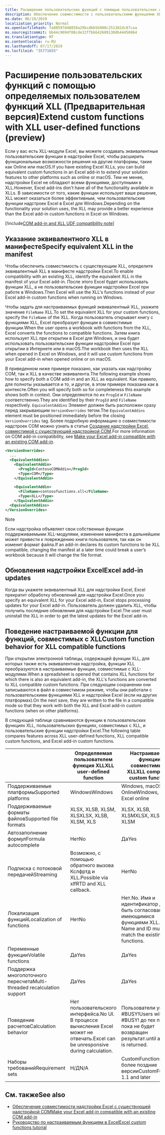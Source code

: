 ```yaml
---
title: Расширение пользовательских функций с помощью пользовательских функций XLL
description: Обеспечение совместимости с пользовательскими функциями XLL в Excel, которые имеют эквивалентные функциональные возможности для пользовательских функций (Предварительная версия)
ms.date: 06/19/2019
localization_priority: Normal
ms.openlocfilehash: fa80597d48859a29bcdbb5b900c251382dc87caa
ms.sourcegitcommit: bb44c9694f88cde32ffbb642689130db44456964
ms.translationtype: MT
ms.contentlocale: ru-RU
ms.lasthandoff: 07/17/2019
ms.locfileid: "35771655"
---
```

# <a name="extend-custom-functions-with-xll-user-defined-functions-preview"></a><span data-ttu-id="527b0-103">Расширение пользовательских функций с помощью определяемых пользователем функций XLL (Предварительная версия)</span><span class="sxs-lookup"><span data-stu-id="527b0-103">Extend custom functions with XLL user-defined functions (preview)</span></span>

<span data-ttu-id="527b0-104">Если у вас есть XLL-модули Excel, вы можете создавать эквивалентные пользовательские функции в надстройке Excel, чтобы расширить функциональные возможности решения на другие платформы, такие как Online или macOS.</span><span class="sxs-lookup"><span data-stu-id="527b0-104">If you have existing Excel XLLs, you can build equivalent custom functions in an Excel add-in to extend your solution features to other platforms such as online or macOS.</span></span> <span data-ttu-id="527b0-105">Тем не менее, надстройки Excel не обладают всеми функциями, доступными в XLL.</span><span class="sxs-lookup"><span data-stu-id="527b0-105">However, Excel add-ins don't have all of the functionality available in XLLs.</span></span> <span data-ttu-id="527b0-106">В зависимости от того, какие функции использует ваше решение, XLL может оказаться более эффективным, чем пользовательские функции надстроек Excel в Excel для Windows.</span><span class="sxs-lookup"><span data-stu-id="527b0-106">Depending on the functionality your solution uses, the XLL may provide a better experience than the Excel add-in custom functions in Excel on Windows.</span></span>

[!include[COM add-in and XLL UDF compatibility note](../includes/xll-compatibility-note.md)]

## <a name="specify-equivalent-xll-in-the-manifest"></a><span data-ttu-id="527b0-107">Указание эквивалентного XLL в манифесте</span><span class="sxs-lookup"><span data-stu-id="527b0-107">Specify equivalent XLL in the manifest</span></span>

<span data-ttu-id="527b0-108">Чтобы обеспечить совместимость с существующим XLL, определите эквивалентный XLL в манифесте надстройки Excel.</span><span class="sxs-lookup"><span data-stu-id="527b0-108">To enable compatibility with an existing XLL, identify the equivalent XLL in the manifest of your Excel add-in.</span></span> <span data-ttu-id="527b0-109">После этого Excel будет использовать функции XLL, а не пользовательские функции надстройки Excel при работе в Windows.</span><span class="sxs-lookup"><span data-stu-id="527b0-109">Then Excel will use the XLL's functions instead of your Excel add-in custom functions when running on Windows.</span></span>

<span data-ttu-id="527b0-110">Чтобы задать для настраиваемых функций эквивалентный XLL, укажите значение `FileName` XLL.</span><span class="sxs-lookup"><span data-stu-id="527b0-110">To set the equivalent XLL for your custom functions, specify the `FileName` of the XLL.</span></span> <span data-ttu-id="527b0-111">Когда пользователь открывает книгу с функциями XLL, Excel преобразует функции в совместимые функции.</span><span class="sxs-lookup"><span data-stu-id="527b0-111">When the user opens a workbook with functions from the XLL, Excel converts the functions to compatible functions.</span></span> <span data-ttu-id="527b0-112">Затем книга использует XLL при открытии в Excel для Windows, и она будет использовать пользовательские функции надстройки Excel при открытии в Интернете или в macOS.</span><span class="sxs-lookup"><span data-stu-id="527b0-112">The workbook then uses the XLL when opened in Excel on Windows, and it will use custom functions from your Excel add-in when opened online or on macOS.</span></span>

<span data-ttu-id="527b0-113">В приведенном ниже примере показано, как указать как надстройку COM, так и XLL в качестве эквивалента.</span><span class="sxs-lookup"><span data-stu-id="527b0-113">The following example shows how to specify both a COM add-in and an XLL as equivalent.</span></span> <span data-ttu-id="527b0-114">Как правило, для полноты указывается и то, и другое, в этом примере показана как в контексте.</span><span class="sxs-lookup"><span data-stu-id="527b0-114">Often you will specify both so for completeness this example shows both in context.</span></span> <span data-ttu-id="527b0-115">Они определяются по их `ProgId` и `FileName` соответственно.</span><span class="sxs-lookup"><span data-stu-id="527b0-115">They are identified by their `ProgId` and `FileName` respectively.</span></span> <span data-ttu-id="527b0-116">`EquivalentAddins` Элемент должен быть расположен сразу перед закрывающим `VersionOverrides` тегом.</span><span class="sxs-lookup"><span data-stu-id="527b0-116">The `EquivalentAddins` element must be positioned immediately before the closing `VersionOverrides` tag.</span></span> <span data-ttu-id="527b0-117">Более подробную информацию о совместимости надстроек COM можно узнать в статье [Создание надстройки Excel, совместимой с существующей надстройкой COM](../develop/make-office-add-in-compatible-with-existing-com-add-in.md).</span><span class="sxs-lookup"><span data-stu-id="527b0-117">For more information on COM add-in compatibility, see [Make your Excel add-in compatible with an existing COM add-in](../develop/make-office-add-in-compatible-with-existing-com-add-in.md).</span></span>

```xml
<VersionOverrides>
  ...
  <EquivalentAddins>
    <EquivalentAddin>
      <ProgId>ContosoCOMAddin</ProgId>
      <Type>COM</Type>
    </EquivalentAddin>

    <EquivalentAddin>
      <FileName>contosofunctions.xll</FileName>
      <Type>XLL</Type>
    </EquivalentAddin>
  <EquivalentAddins>
</VersionOverrides>
```

> [!NOTE]
> <span data-ttu-id="527b0-118">Если надстройка объявляет свои собственные функции поддерживаемыми XLL-модулями, изменение манифеста в дальнейшем может привести к повреждению книги пользователя, так как он изменит формат файла.</span><span class="sxs-lookup"><span data-stu-id="527b0-118">If an add-in declares its custom functions to be XLL compatible, changing the manifest at a later time could break a user’s workbook because it will change the file format.</span></span>

## <a name="excel-add-in-updates"></a><span data-ttu-id="527b0-119">Обновления надстройки Excel</span><span class="sxs-lookup"><span data-stu-id="527b0-119">Excel add-in updates</span></span>

<span data-ttu-id="527b0-120">Когда вы укажете эквивалентный XLL для надстройки Excel, Excel прекратит обработку обновлений для надстройки Excel.</span><span class="sxs-lookup"><span data-stu-id="527b0-120">Once you specify an equivalent XLL for your Excel add-in, Excel stops processing updates for your Excel add-in.</span></span> <span data-ttu-id="527b0-121">Пользователь должен удалить XLL, чтобы получить последние обновления для надстройки Excel.</span><span class="sxs-lookup"><span data-stu-id="527b0-121">The user must uninstall the XLL in order to get the latest updates for the Excel add-in.</span></span>

## <a name="custom-function-behavior-for-xll-compatible-functions"></a><span data-ttu-id="527b0-122">Поведение настраиваемой функции для функций, совместимых с XLL</span><span class="sxs-lookup"><span data-stu-id="527b0-122">Custom function behavior for XLL compatible functions</span></span>

<span data-ttu-id="527b0-123">При открытии электронной таблицы, содержащей функции XLL, для которых также есть эквивалентная надстройка, функции XLL преобразуются в настраиваемые функции, совместимые с XLL-модулями.</span><span class="sxs-lookup"><span data-stu-id="527b0-123">When a spreadsheet is opened that contains XLL functions for which there is also an equivalent add-in, the XLL's functions are converted to XLL compatible custom functions.</span></span> <span data-ttu-id="527b0-124">При следующем сохранении они записываются в файл в совместимом режиме, чтобы они работали с пользовательскими функциями XLL и надстройки Excel (если на других платформах).</span><span class="sxs-lookup"><span data-stu-id="527b0-124">On the next save, they are written to the file in a compatible mode so that they work with both the XLL and Excel add-in custom functions (when on other platforms).</span></span>

<span data-ttu-id="527b0-125">В следующей таблице сравниваются функции в пользовательских функциях XLL, пользовательских функциях, совместимых с XLL, и пользовательские функции надстройки Excel.</span><span class="sxs-lookup"><span data-stu-id="527b0-125">The following table compares features across XLL user-defined functions, XLL compatible custom functions, and Excel add-in custom functions.</span></span>

|         |<span data-ttu-id="527b0-126">Определяемая пользователем функция XLL</span><span class="sxs-lookup"><span data-stu-id="527b0-126">XLL user-defined function</span></span> |<span data-ttu-id="527b0-127">Настраиваемые функции, совместимые с XLL</span><span class="sxs-lookup"><span data-stu-id="527b0-127">XLL compatible custom functions</span></span> |<span data-ttu-id="527b0-128">Пользовательская функция надстройки Excel</span><span class="sxs-lookup"><span data-stu-id="527b0-128">Excel add-in custom function</span></span> |
|---------|---------|---------|---------|
| <span data-ttu-id="527b0-129">Поддерживаемые платформы</span><span class="sxs-lookup"><span data-stu-id="527b0-129">Supported platforms</span></span> | <span data-ttu-id="527b0-130">Windows</span><span class="sxs-lookup"><span data-stu-id="527b0-130">Windows</span></span> | <span data-ttu-id="527b0-131">Windows, macOS, Excel Online</span><span class="sxs-lookup"><span data-stu-id="527b0-131">Windows, macOS, Excel online</span></span> | <span data-ttu-id="527b0-132">Windows, macOS, Excel Online</span><span class="sxs-lookup"><span data-stu-id="527b0-132">Windows, macOS, Excel online</span></span> |
| <span data-ttu-id="527b0-133">Поддерживаемые форматы файлов</span><span class="sxs-lookup"><span data-stu-id="527b0-133">Supported file formats</span></span> | <span data-ttu-id="527b0-134">XLSX, XLSB, XLSM, XLS</span><span class="sxs-lookup"><span data-stu-id="527b0-134">XLSX, XLSB, XLSM, XLS</span></span> | <span data-ttu-id="527b0-135">XLSX, XLSB, XLSM</span><span class="sxs-lookup"><span data-stu-id="527b0-135">XLSX, XLSB, XLSM</span></span> | <span data-ttu-id="527b0-136">XLSX, XLSB, XLSM</span><span class="sxs-lookup"><span data-stu-id="527b0-136">XLSX, XLSB, XLSM</span></span> |
| <span data-ttu-id="527b0-137">Автозаполнение формул</span><span class="sxs-lookup"><span data-stu-id="527b0-137">Formula autocomplete</span></span> | <span data-ttu-id="527b0-138">Нет</span><span class="sxs-lookup"><span data-stu-id="527b0-138">No</span></span> | <span data-ttu-id="527b0-139">Да</span><span class="sxs-lookup"><span data-stu-id="527b0-139">Yes</span></span> | <span data-ttu-id="527b0-140">Да</span><span class="sxs-lookup"><span data-stu-id="527b0-140">Yes</span></span> |
| <span data-ttu-id="527b0-141">Подписка с потоковой передачей</span><span class="sxs-lookup"><span data-stu-id="527b0-141">Streaming</span></span> | <span data-ttu-id="527b0-142">Возможно, с помощью обратного вызова Кслфртд и XLL.</span><span class="sxs-lookup"><span data-stu-id="527b0-142">Possible via xlfRTD and XLL callback.</span></span> | <span data-ttu-id="527b0-143">Нет</span><span class="sxs-lookup"><span data-stu-id="527b0-143">No</span></span> | <span data-ttu-id="527b0-144">Да</span><span class="sxs-lookup"><span data-stu-id="527b0-144">Yes</span></span> |
| <span data-ttu-id="527b0-145">Локализация функций</span><span class="sxs-lookup"><span data-stu-id="527b0-145">Localization of functions</span></span> | <span data-ttu-id="527b0-146">Нет</span><span class="sxs-lookup"><span data-stu-id="527b0-146">No</span></span> | <span data-ttu-id="527b0-147">Нет.</span><span class="sxs-lookup"><span data-stu-id="527b0-147">No.</span></span> <span data-ttu-id="527b0-148">Имя и идентификатор должны быть согласованы с имеющимися функциями XLL.</span><span class="sxs-lookup"><span data-stu-id="527b0-148">The Name and ID must match the existing XLL's functions.</span></span> | <span data-ttu-id="527b0-149">Да</span><span class="sxs-lookup"><span data-stu-id="527b0-149">Yes</span></span> |
| <span data-ttu-id="527b0-150">Переменные функции</span><span class="sxs-lookup"><span data-stu-id="527b0-150">Volatile functions</span></span> | <span data-ttu-id="527b0-151">Да</span><span class="sxs-lookup"><span data-stu-id="527b0-151">Yes</span></span> | <span data-ttu-id="527b0-152">Да</span><span class="sxs-lookup"><span data-stu-id="527b0-152">Yes</span></span> | <span data-ttu-id="527b0-153">Да</span><span class="sxs-lookup"><span data-stu-id="527b0-153">Yes</span></span> |
| <span data-ttu-id="527b0-154">Поддержка многопоточного пересчета</span><span class="sxs-lookup"><span data-stu-id="527b0-154">Multi-threaded recalculation support</span></span> | <span data-ttu-id="527b0-155">Да</span><span class="sxs-lookup"><span data-stu-id="527b0-155">Yes</span></span> | <span data-ttu-id="527b0-156">Да</span><span class="sxs-lookup"><span data-stu-id="527b0-156">Yes</span></span> | <span data-ttu-id="527b0-157">Да</span><span class="sxs-lookup"><span data-stu-id="527b0-157">Yes</span></span> |
| <span data-ttu-id="527b0-158">Поведение расчетов</span><span class="sxs-lookup"><span data-stu-id="527b0-158">Calculation behavior</span></span> | <span data-ttu-id="527b0-159">Нет пользовательского интерфейса.</span><span class="sxs-lookup"><span data-stu-id="527b0-159">No UI.</span></span> <span data-ttu-id="527b0-160">В процессе вычисления Excel может не отвечать.</span><span class="sxs-lookup"><span data-stu-id="527b0-160">Excel can be unresponsive during calculation.</span></span> | <span data-ttu-id="527b0-161">Пользователи увидят #BUSY!</span><span class="sxs-lookup"><span data-stu-id="527b0-161">Users will see #BUSY!</span></span> <span data-ttu-id="527b0-162">до тех пор, пока не будет возвращен результат.</span><span class="sxs-lookup"><span data-stu-id="527b0-162">until a result is returned.</span></span> | <span data-ttu-id="527b0-163">Пользователи увидят #BUSY!</span><span class="sxs-lookup"><span data-stu-id="527b0-163">Users will see #BUSY!</span></span> <span data-ttu-id="527b0-164">до тех пор, пока не будет возвращен результат.</span><span class="sxs-lookup"><span data-stu-id="527b0-164">until a result is returned.</span></span> |
| <span data-ttu-id="527b0-165">Наборы требований</span><span class="sxs-lookup"><span data-stu-id="527b0-165">Requirement sets</span></span> | <span data-ttu-id="527b0-166">Н/Д</span><span class="sxs-lookup"><span data-stu-id="527b0-166">N/A</span></span> | <span data-ttu-id="527b0-167">CustomFunctions 1,1 и более поздние версии</span><span class="sxs-lookup"><span data-stu-id="527b0-167">CustomFunctions 1.1 and later</span></span> | <span data-ttu-id="527b0-168">CustomFunctions 1,1 и более поздние версии</span><span class="sxs-lookup"><span data-stu-id="527b0-168">CustomFunctions 1.1 and later</span></span> |

## <a name="see-also"></a><span data-ttu-id="527b0-169">См. также</span><span class="sxs-lookup"><span data-stu-id="527b0-169">See also</span></span>

- [<span data-ttu-id="527b0-170">Обеспечение совместимости надстройки Excel с существующей надстройкой COM</span><span class="sxs-lookup"><span data-stu-id="527b0-170">Make your Excel add-in compatible with an existing COM add-in</span></span>](../develop/make-office-add-in-compatible-with-existing-com-add-in.md)
- [<span data-ttu-id="527b0-171">Руководство по настраиваемым функциям в Excel</span><span class="sxs-lookup"><span data-stu-id="527b0-171">Excel custom functions tutorial</span></span>](../tutorials/excel-tutorial-create-custom-functions.md)
